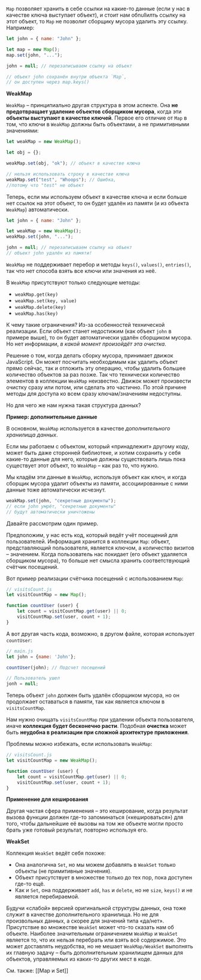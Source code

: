 `Map` позволяет хранить в себе ссылки на какие-то данные (если у нас в качестве ключа выступает объект), и стоит нам обnullилть ссылку на этот объект, то `Map` не позволит сборщику мусора удалить эту ссылку. Например:
```js
let john = { name: "John" };

let map = new Map();
map.set(john, "...");

john = null; // перезаписываем ссылку на объект 

// объект john сохранён внутри объекта `Map`,
// он доступен через map.keys()
```
**WeakMap**

`WeakMap` – принципиально другая структура в этом аспекте. Она **не предотвращает удаление объектов сборщиком мусора**, когда эти **объекты выступают в качестве ключей**.
Первое его отличие от `Map` в том, что ключи в `WeakMap` должны быть объектами, а не примитивными значениями:
```js
let weakMap = new WeakMap();

let obj = {};

weakMap.set(obj, "ok"); // объект в качестве ключа

// нельзя использовать строку в качестве ключа
weakMap.set("test", "Whoops"); // Ошибка,
//потому что "test" не объект
```
Теперь, если мы используем объект в качестве ключа и если больше нет ссылок на этот объект, то он будет удалён из памяти (и из объекта `WeakMap`) автоматически.
```js
let john = { name: "John" };

let weakMap = new WeakMap();
weakMap.set(john, "...");

john = null; // перезаписываем ссылку на объект 
// объект john удалён из памяти!
```
`WeakMap` не поддерживает перебор и методы `keys()`, `values()`, `entries()`, так что нет способа взять все ключи или значения из неё.

В `WeakMap` присутствуют только следующие методы:
-   `weakMap.get(key)`
-   `weakMap.set(key, value)`
-   `weakMap.delete(key)`
-   `weakMap.has(key)`

К чему такие ограничения? Из-за особенностей технической реализации. Если объект станет недостижим (как объект `john` в примере выше), то он будет автоматически удалён сборщиком мусора. Но нет информации, _в какой момент произойдёт эта очистка_.

Решение о том, когда делать сборку мусора, принимает движок JavaScript. Он может посчитать необходимым как удалить объект прямо сейчас, так и отложить эту операцию, чтобы удалить большее количество объектов за раз позже. Так что технически количество элементов в коллекции `WeakMap` неизвестно. Движок может произвести очистку сразу или потом, или сделать это частично. По этой причине методы для доступа ко всем сразу ключам/значениям недоступны.

Но для чего же нам нужна такая структура данных?

**Пример: дополнительные данные**

В основном, `WeakMap` используется в качестве _дополнительного хранилища данных_.

Если мы работаем с объектом, который «принадлежит» другому коду, может быть даже сторонней библиотеке, и хотим сохранить у себя какие-то данные для него, которые должны существовать лишь пока существует этот объект, то `WeakMap` – как раз то, что нужно.

Мы кладём эти данные в `WeakMap`, используя объект как ключ, и когда сборщик мусора удалит объекты из памяти, ассоциированные с ними данные тоже автоматически исчезнут.
```js
weakMap.set(john, "секретные документы");
// если john умрёт, "секретные документы"
// будут автоматически уничтожены
```
Давайте рассмотрим один пример.

Предположим, у нас есть код, который ведёт учёт посещений для пользователей. Информация хранится в коллекции `Map`: объект, представляющий пользователя, является ключом, а количество визитов – значением. Когда пользователь нас покидает (его объект удаляется сборщиком мусора), то больше нет смысла хранить соответствующий счётчик посещений.

Вот пример реализации счётчика посещений с использованием `Map`:
```js
// visitsCount.js
let visitCountMap = new Map();

function countUser (user) {
	let count = visitCountMap.get(user) || 0;
	visitCountMap.set(user, count + 1);
}
```
А вот другая часть кода, возможно, в другом файле, которая использует `countUser`:
```js
// main.js
let john = {name: 'John'};

countUser(john); // Подсчет посещений

// Пользователь ушел
jonh = null;
```
Теперь объект `john` должен быть удалён сборщиком мусора, но он продолжает оставаться в памяти, так как является ключом в `visitsCountMap`.

Нам нужно очищать `visitsCountMap` при удалении объекта пользователя, иначе **коллекция будет бесконечно расти**. Подобная **очистка** может быть **неудобна в реализации при сложной архитектуре приложения**.

Проблемы можно избежать, если использовать `WeakMap`:
```js
// visitsCount.js
let visitCountMap = new WeakMap();

function countUser (user) {
	let count = visitCountMap.get(user) || 0;
	visitCountMap.set(user, count + 1);
}
```

**Применение для кеширования**

Другая частая сфера применения – это кеширование, когда результат вызова функции должен где-то запоминаться («кешироваться») для того, чтобы дальнейшие её вызовы на том же объекте могли просто брать уже готовый результат, повторно используя его.

**WeakSet**

Коллекция `WeakSet` ведёт себя похоже:

-   Она аналогична `Set`, но мы можем добавлять в `WeakSet` только объекты (не примитивные значения).
-   Объект присутствует в множестве только до тех пор, пока доступен где-то ещё.
-   Как и `Set`, она поддерживает `add`, `has` и `delete`, но не `size`, `keys()` и не является перебираемой.

Будучи «слабой» версией оригинальной структуры данных, она тоже служит в качестве дополнительного хранилища. Но не для произвольных данных, а скорее для значений типа «да/нет». Присутствие во множестве `WeakSet` может что-то сказать нам об объекте.
Наиболее значительным ограничением `WeakMap` и `WeakSet` является то, что их нельзя перебрать или взять всё содержимое. Это может доставлять неудобства, но не мешает `WeakMap/WeakSet` выполнять их главную задачу – быть дополнительным хранилищем данных для объектов, управляемых из каких-то других мест в коде.

См. также:
[[Map и Set]]